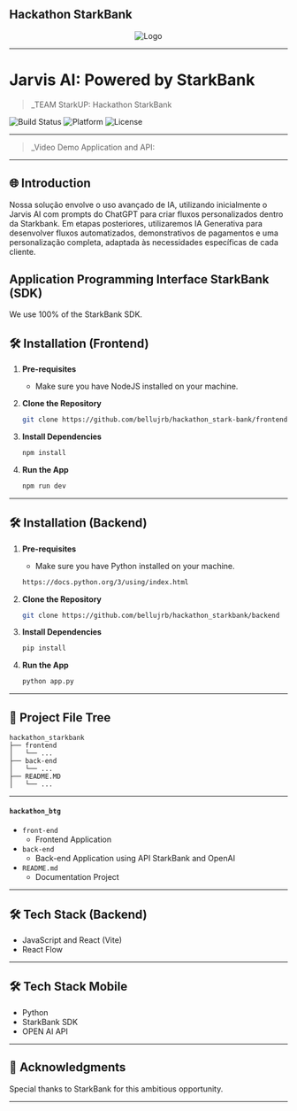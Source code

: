 ## Hackathon StarkBank 

<div align="center">
    <img src="https://cdn.discordapp.com/attachments/1235359156743962746/1237891322015121438/image.png?ex=663d4ba2&is=663bfa22&hm=24435224343d05b2b227e2e6fc3c9f9ae639ea5b4b44b3d323970f805dc777ae&" alt="Logo">
</div>

---

# Jarvis AI: Powered by StarkBank

> _TEAM StarkUP: Hackathon StarkBank

![Build Status](https://img.shields.io/badge/Build-Passing-brightgreen)
![Platform](https://img.shields.io/badge/Platform-Web-blue)
![License](https://img.shields.io/badge/License-MIT-green)

---

> _Video Demo Application and API: 

---

## 🌐 Introduction

Nossa solução envolve o uso avançado de IA, utilizando inicialmente o Jarvis AI com prompts do ChatGPT para criar fluxos personalizados dentro da Starkbank. 
Em etapas posteriores, utilizaremos IA Generativa para desenvolver fluxos automatizados, demonstrativos de pagamentos e uma personalização completa, adaptada às necessidades específicas de cada cliente. 

## Application Programming Interface StarkBank (SDK)

We use 100% of the StarkBank SDK.

## 🛠 Installation (Frontend)

1. **Pre-requisites**
    - Make sure you have NodeJS installed on your machine.

2. **Clone the Repository**

    ```bash
    git clone https://github.com/bellujrb/hackathon_stark-bank/frontend
    ```

3. **Install Dependencies**

    ```bash
    npm install
    ```

4. **Run the App**

    ```bash
    npm run dev
    ```

---

## 🛠 Installation (Backend)

1. **Pre-requisites**
    - Make sure you have Python installed on your machine.

    ```bash
    https://docs.python.org/3/using/index.html
    ```

2. **Clone the Repository**

    ```bash
    git clone https://github.com/bellujrb/hackathon_starkbank/backend
    ```

3. **Install Dependencies**

    ```bash
    pip install
    ```

4. **Run the App**

    ```bash
    python app.py
    ```

---

## 📂 Project File Tree
    
```
hackathon_starkbank
├── frontend
│   └── ...
├── back-end
│   └── ...
├── README.MD
│   └── ...
```
---

#### `hackathon_btg`

- `front-end`
    - Frontend Application
- `back-end`
    - Back-end Application using API StarkBank and OpenAI
- `README.md`
    - Documentation Project

---

## 🛠 Tech Stack (Backend)
- JavaScript and React (Vite)
- React Flow

---

## 🛠 Tech Stack Mobile
- Python
- StarkBank SDK
- OPEN AI API

---

## 🙏 Acknowledgments

Special thanks to StarkBank for this ambitious opportunity.

---
